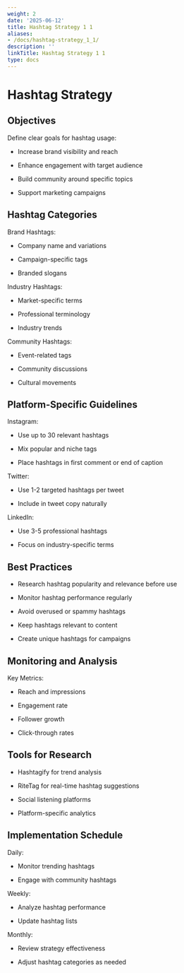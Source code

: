 ```yaml
---
weight: 2
date: '2025-06-12'
title: Hashtag Strategy 1 1
aliases:
- /docs/hashtag-strategy_1_1/
description: ''
linkTitle: Hashtag Strategy 1 1
type: docs
---
```


# Hashtag Strategy

## Objectives

Define clear goals for hashtag usage:

- Increase brand visibility and reach

- Enhance engagement with target audience

- Build community around specific topics

- Support marketing campaigns

## Hashtag Categories

Brand Hashtags:

- Company name and variations

- Campaign-specific tags

- Branded slogans

Industry Hashtags:

- Market-specific terms

- Professional terminology

- Industry trends

Community Hashtags:

- Event-related tags

- Community discussions

- Cultural movements

## Platform-Specific Guidelines

Instagram:

- Use up to 30 relevant hashtags

- Mix popular and niche tags

- Place hashtags in first comment or end of caption

Twitter:

- Use 1-2 targeted hashtags per tweet

- Include in tweet copy naturally

LinkedIn:

- Use 3-5 professional hashtags

- Focus on industry-specific terms

## Best Practices

- Research hashtag popularity and relevance before use

- Monitor hashtag performance regularly

- Avoid overused or spammy hashtags

- Keep hashtags relevant to content

- Create unique hashtags for campaigns

## Monitoring and Analysis

Key Metrics:

- Reach and impressions

- Engagement rate

- Follower growth

- Click-through rates

## Tools for Research

- Hashtagify for trend analysis

- RiteTag for real-time hashtag suggestions

- Social listening platforms

- Platform-specific analytics

## Implementation Schedule

Daily:

- Monitor trending hashtags

- Engage with community hashtags

Weekly:

- Analyze hashtag performance

- Update hashtag lists

Monthly:

- Review strategy effectiveness

- Adjust hashtag categories as needed